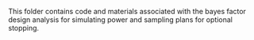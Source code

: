 This folder contains code and materials associated with the bayes factor design analysis for simulating power and sampling plans for optional stopping. 
